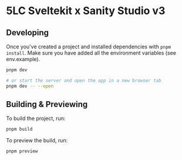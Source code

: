 # 5LC Sveltekit x Sanity Studio v3

## Developing

Once you've created a project and installed dependencies with `pnpm install`. Make sure you have added all the environment variables (see env.example).

```bash
pnpm dev

# or start the server and open the app in a new browser tab
pnpm dev -- --open
```

## Building & Previewing

To build the project, run:

```bash
pnpm build
```

To preview the build, run:

```bash
pnpm preview
```
